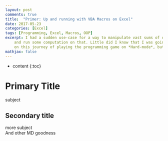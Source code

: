 ```yaml
---
layout: post
comments: true
title:  "Primer: Up and running with VBA Macros on Excel"
date: 2017-05-23
categories: [Excel]
tags: [Programming, Excel, Macros, OOP]
excerpt: I had a sudden use-case for a way to manipulate vast sums of data on Excel 
    and run some computation on that. Little did I know that I was going to embark 
    on this journey of playing the programming game on *Hard-mode*, but it was a very satisfying experience!
mathjax: false
---
```

* content
{:toc}

# Primary Title
subject

## Secondary title
more subject  
And other MD goodness

